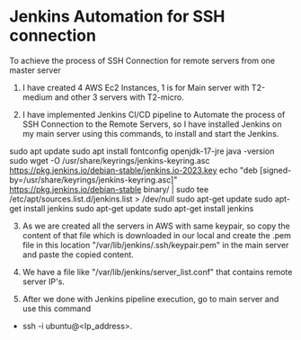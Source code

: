# Jenkins Automation for SSH connection

To achieve the process of SSH Connection for remote servers from one master server

1. I have created 4 AWS Ec2 Instances, 1 is for Main server with T2-medium and other 3 servers with T2-micro.

2. I have implemented Jenkins CI/CD pipeline to Automate the process of SSH Connection to the Remote Servers, so I have installed Jenkins on my main server using this commands, to install and start the Jenkins.

sudo apt update
sudo apt install fontconfig openjdk-17-jre
java -version
sudo wget -O /usr/share/keyrings/jenkins-keyring.asc \
  https://pkg.jenkins.io/debian-stable/jenkins.io-2023.key
echo "deb [signed-by=/usr/share/keyrings/jenkins-keyring.asc]" \
  https://pkg.jenkins.io/debian-stable binary/ | sudo tee \
  /etc/apt/sources.list.d/jenkins.list > /dev/null
sudo apt-get update
sudo apt-get install jenkins
sudo apt-get update
sudo apt-get install jenkins

3. As we are created all the servers in AWS with same keypair, so copy the content of that file which is downloaded in our local and create the .pem file in this location "/var/lib/jenkins/.ssh/keypair.pem" in the main server and paste the copied content.

4. We have a file like "/var/lib/jenkins/server_list.conf" that contains remote server IP's.

5. After we done with Jenkins pipeline execution, go to main server and use this command 
- ssh -i <path of the SSH private file> ubuntu@<Ip_address>.
